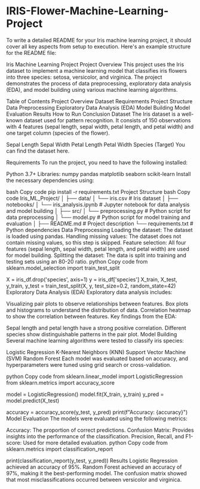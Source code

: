 # IRIS-Flower-Machine-Learning-Project

To write a detailed README for your Iris machine learning project, it should cover all key aspects from setup to execution. Here's an example structure for the README file:

Iris Machine Learning Project
Project Overview
This project uses the Iris dataset to implement a machine learning model that classifies iris flowers into three species: setosa, versicolor, and virginica. The project demonstrates the process of data preprocessing, exploratory data analysis (EDA), and model building using various machine learning algorithms.

Table of Contents
Project Overview
Dataset
Requirements
Project Structure
Data Preprocessing
Exploratory Data Analysis (EDA)
Model Building
Model Evaluation
Results
How to Run
Conclusion
Dataset
The Iris dataset is a well-known dataset used for pattern recognition. It consists of 150 observations with 4 features (sepal length, sepal width, petal length, and petal width) and one target column (species of the flower).

Sepal Length
Sepal Width
Petal Length
Petal Width
Species (Target)
You can find the dataset here.

Requirements
To run the project, you need to have the following installed:

Python 3.7+
Libraries:
numpy
pandas
matplotlib
seaborn
scikit-learn
Install the necessary dependencies using:

bash
Copy code
pip install -r requirements.txt
Project Structure
bash
Copy code
Iris_ML_Project/
│
├── data/
│   └── iris.csv              # Iris dataset
│
├── notebooks/
│   └── iris_analysis.ipynb    # Jupyter notebook for data analysis and model building
│
├── src/
│   └── preprocessing.py       # Python script for data preprocessing
│   └── model.py               # Python script for model training and evaluation
│
├── README.md                  # Project description
└── requirements.txt           # Python dependencies
Data Preprocessing
Loading the dataset: The dataset is loaded using pandas.
Handling missing values: The dataset does not contain missing values, so this step is skipped.
Feature selection: All four features (sepal length, sepal width, petal length, and petal width) are used for model building.
Splitting the dataset: The data is split into training and testing sets using an 80-20 ratio.
python
Copy code
from sklearn.model_selection import train_test_split

X = iris_df.drop('species', axis=1)
y = iris_df['species']
X_train, X_test, y_train, y_test = train_test_split(X, y, test_size=0.2, random_state=42)
Exploratory Data Analysis (EDA)
Exploratory data analysis includes:

Visualizing pair plots to observe relationships between features.
Box plots and histograms to understand the distribution of data.
Correlation heatmap to show the correlation between features.
Key findings from the EDA:

Sepal length and petal length have a strong positive correlation.
Different species show distinguishable patterns in the pair plot.
Model Building
Several machine learning algorithms were tested to classify iris species:

Logistic Regression
K-Nearest Neighbors (KNN)
Support Vector Machine (SVM)
Random Forest
Each model was evaluated based on accuracy, and hyperparameters were tuned using grid search or cross-validation.

python
Copy code
from sklearn.linear_model import LogisticRegression
from sklearn.metrics import accuracy_score

model = LogisticRegression()
model.fit(X_train, y_train)
y_pred = model.predict(X_test)

accuracy = accuracy_score(y_test, y_pred)
print(f"Accuracy: {accuracy}")
Model Evaluation
The models were evaluated using the following metrics:

Accuracy: The proportion of correct predictions.
Confusion Matrix: Provides insights into the performance of the classification.
Precision, Recall, and F1-score: Used for more detailed evaluation.
python
Copy code
from sklearn.metrics import classification_report

print(classification_report(y_test, y_pred))
Results
Logistic Regression achieved an accuracy of 95%.
Random Forest achieved an accuracy of 97%, making it the best-performing model.
The confusion matrix showed that most misclassifications occurred between versicolor and virginica.
